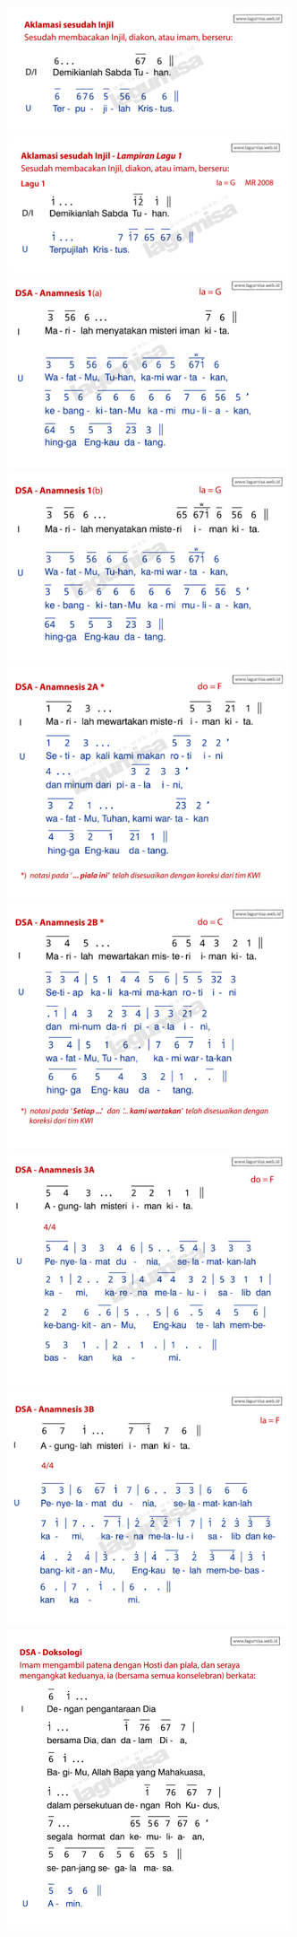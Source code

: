 ![](../musicsheets/14-aklamasi-sesudah-injil-1.png)
![](../musicsheets/14-aklamasi-sesudah-injil-2.png)
![](../musicsheets/19-dsa-anamnesis-1a.png)
![](../musicsheets/19-dsa-anamnesis-1b.png)
![](../musicsheets/19-dsa-anamnesis-2a.png)
![](../musicsheets/19-dsa-anamnesis-2b.png)
![](../musicsheets/19-dsa-anamnesis-3a.png)
![](../musicsheets/19-dsa-anamnesis-3b.png)
![](../musicsheets/19-dsa-doksologi.png)

